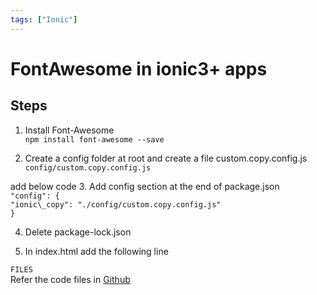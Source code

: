 ```yaml
---
tags: ["Ionic"]
---
```

<!--markdownlint-disable MD013 MD029 MD036 MD024 MD033 MD040 MD042 MD001 MD051 MD025 MD052-->
# FontAwesome in ionic3+ apps

## Steps

1. Install Font-Awesome  
  `npm install font-awesome --save`  
  
2. Create a config folder at root and create a file custom.copy.config.js  
  `config/custom.copy.config.js`  
  
add below code 3. Add config section at the end of package.json  
  `"config": {`  
  `"ionic\_copy": "./config/custom.copy.config.js"`  
  `}`  
  
4. Delete package-lock.json  
  
5. In index.html add the following line  

`FILES`  
Refer the code files in [Github](https://github.com/nagvbt/IonicTemplate/commit/6010ed693d790b1980ab57fbd011554e46cd787a)
